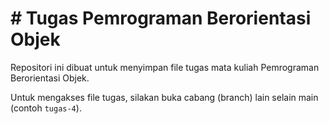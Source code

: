 # # Tugas Pemrograman Berorientasi Objek

Repositori ini dibuat untuk menyimpan file tugas mata kuliah Pemrograman Berorientasi Objek.

Untuk mengakses file tugas, silakan buka cabang (branch) lain selain main (contoh ```tugas-4```).
